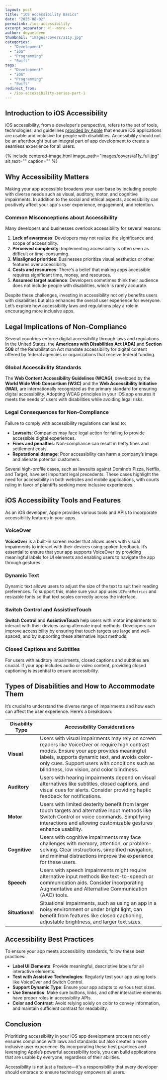 ```yaml
---
layout: post
title: "iOS Accessibility Basics"
date: "2023-08-02"
permalink: /ios-accessibility
excerpt_separator: <!--more-->
author: deyaeldeen
thumbnail: "images/covers/a11y.jpg"
categories: 
  - "Development"
  - "iOS"
  - "Programming"
  - "Swift"
tags:
  - "Development"
  - "iOS"
  - "Programming"
  - "Swift"
redirect_from:
  - /ios-accessibility-series-part-1
---
```


## Introduction to iOS Accessibility

iOS accessibility, from a developer's perspective, refers to the set of tools, technologies, and guidelines [provided by Apple](https://developer.apple.com/accessibility/) that ensure iOS applications are usable and inclusive for people with disabilities. Accessibility should not be an afterthought but an integral part of app development to create a seamless experience for all users.

<!--more-->

{%
 include centered-image.html 
 image_path="images/covers/a11y_full.jpg"
 alt_text="" 
 caption=""
%}

## Why Accessibility Matters

Making your app accessible broadens your user base by including people with diverse needs such as visual, auditory, motor, and cognitive impairments. In addition to the social and ethical aspects, accessibility can positively affect your app's user experience, engagement, and retention. 

### Common Misconceptions about Accessibility

Many developers and businesses overlook accessibility for several reasons:
1. **Lack of awareness**: Developers may not realize the significance and scope of accessibility.
2. **Perceived complexity**: Implementing accessibility is often seen as difficult or time-consuming.
3. **Misaligned priorities**: Businesses prioritize visual aesthetics or other features over accessibility.
4. **Costs and resources**: There's a belief that making apps accessible requires significant time, money, and resources.
5. **Assumed target audience**: Developers sometimes think their audience does not include people with disabilities, which is rarely accurate.

Despite these challenges, investing in accessibility not only benefits users with disabilities but also enhances the overall user experience for everyone. Let’s explore how accessibility laws and regulations play a role in encouraging more inclusive apps.

## Legal Implications of Non-Compliance

Several countries enforce digital accessibility through laws and regulations. In the United States, the **Americans with Disabilities Act (ADA)** and **Section 508** of the Rehabilitation Act mandate accessibility for digital content offered by federal agencies or organizations that receive federal funding.

### Global Accessibility Standards

The **Web Content Accessibility Guidelines (WCAG)**, developed by the **World Wide Web Consortium (W3C)** and the **Web Accessibility Initiative (WAI)**, are internationally recognized as the primary standard for ensuring digital accessibility. Adopting WCAG principles in your iOS app ensures it meets the needs of users with disabilities while avoiding legal risks.

### Legal Consequences for Non-Compliance

Failure to comply with accessibility regulations can lead to:
- **Lawsuits**: Companies may face legal action for failing to provide accessible digital experiences.
- **Fines and penalties**: Non-compliance can result in hefty fines and settlement costs.
- **Reputational damage**: Poor accessibility can harm a company’s image and alienate potential customers.

Several high-profile cases, such as lawsuits against Domino’s Pizza, Netflix, and Target, have set important legal precedents. These cases highlight the need for accessibility in both websites and mobile applications, with courts ruling in favor of plaintiffs seeking more inclusive experiences.

## iOS Accessibility Tools and Features

As an iOS developer, Apple provides various tools and APIs to incorporate accessibility features in your apps.

### VoiceOver

**VoiceOver** is a built-in screen reader that allows users with visual impairments to interact with their devices using spoken feedback. It’s essential to ensure that your app supports VoiceOver by providing meaningful labels for UI elements and enabling users to navigate the app through gestures.

### Dynamic Text

Dynamic text allows users to adjust the size of the text to suit their reading preferences. To support this, make sure your app uses `UIFontMetrics` and resizable fonts so that text scales correctly across the interface.

### Switch Control and AssistiveTouch

**Switch Control** and **AssistiveTouch** help users with motor impairments to interact with their devices using alternate input methods. Developers can improve accessibility by ensuring that touch targets are large and well-spaced, and by supporting these alternative input methods.

### Closed Captions and Subtitles

For users with auditory impairments, closed captions and subtitles are crucial. If your app includes audio or video content, providing closed captioning is essential to ensure accessibility.

## Types of Disabilities and How to Accommodate Them

It’s crucial to understand the diverse range of impairments and how each can affect the user experience. Here’s a breakdown:

| Disability Type | Accessibility Considerations |
|-----------------|------------------------------|
| **Visual** | Users with visual impairments may rely on screen readers like VoiceOver or require high contrast modes. Ensure your app provides meaningful labels, supports dynamic text, and avoids color-only cues. Support users with conditions such as blindness, low vision, and color blindness. |
| **Auditory** | Users with hearing impairments depend on visual alternatives like subtitles, closed captions, and visual cues for alerts. Consider providing haptic feedback for notifications. |
| **Motor** | Users with limited dexterity benefit from larger touch targets and alternative input methods like Switch Control or voice commands. Simplifying interactions and allowing customizable gestures enhance usability. |
| **Cognitive** | Users with cognitive impairments may face challenges with memory, attention, or problem-solving. Clear instructions, simplified navigation, and minimal distractions improve the experience for these users. |
| **Speech** | Users with speech impairments might require alternative input methods like text-to-speech or communication aids. Consider incorporating Augmentative and Alternative Communication (AAC) tools. |
| **Situational** | Situational impairments, such as using an app in a noisy environment or under bright light, can benefit from features like closed captioning, adjustable brightness, and larger text sizes. |

## Accessibility Best Practices

To ensure your app meets accessibility standards, follow these best practices:
- **Label UI Elements**: Provide meaningful, descriptive labels for all interactive elements.
- **Test with Assistive Technologies**: Regularly test your app using tools like VoiceOver and Switch Control.
- **Support Dynamic Type**: Ensure your app adapts to various text sizes.
- **Use Semantics**: Make sure buttons, links, and other interactive elements have proper roles in accessibility APIs.
- **Color and Contrast**: Avoid relying solely on color to convey information, and maintain sufficient contrast for readability.
  
## Conclusion

Prioritizing accessibility in your iOS app development process not only ensures compliance with laws and standards but also creates a more inclusive user experience. By incorporating these best practices and leveraging Apple’s powerful accessibility tools, you can build applications that are usable by everyone, regardless of their abilities.

Accessibility is not just a feature—it's a responsibility that every developer should embrace to ensure technology empowers all users.

